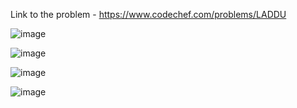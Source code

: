 Link to the problem - https://www.codechef.com/problems/LADDU


![image](https://github.com/Haleshot/Competitive-Programming/assets/57552973/b19744ff-4b5c-4417-869d-d45d36d623f3)


![image](https://github.com/Haleshot/Competitive-Programming/assets/57552973/a3b81287-469b-414e-9efa-3ed63414a102)


![image](https://github.com/Haleshot/Competitive-Programming/assets/57552973/ac46e765-89e1-4257-a060-d38a03e086e7)


![image](https://github.com/Haleshot/Competitive-Programming/assets/57552973/5d23cd68-ad69-4a27-bcdb-bd86c880ffd9)
